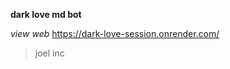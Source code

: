 **dark love md bot**











*view web*
https://dark-love-session.onrender.com/







> joel inc
